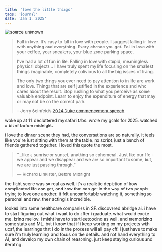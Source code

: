 ```yaml
---
title: 'love the little things'
tags: 'journal'
date: 'Jan 1, 2025'
---
```


![source unknown](/images/sfgatefog.jpg)

> Fall in love. It’s easy to fall in love with people. I suggest falling in love with anything and everything. Every chance you get. Fall in love with your coffee, your sneakers, your blue zone parking space.
>
> I’ve had a lot of fun in life. Falling in love with stupid, meaningless physical objects… I have truly spent my life focusing on the smallest things imaginable, completely oblivious to all the big issues of living.
>
> The only two things you ever need to pay attention to in life are work and love. Things that are self justified in the experience and who cares about the result. Stop rushing to what you perceive as some valuable endpoint. Learn to enjoy the expenditure of energy that may or may not be on the correct path.
>
> – Jerry Seinfeld’s [2024 Duke commencement speech](https://singjupost.com/jerry-seinfelds-speech-at-dukes-2024-commencement-transcript/?singlepage=1)

woke up at 11. decluttered my safari tabs. wrote my goals for 2025. watched a bit of before midnight.

i love the dinner scene they had, the conversations are so naturally. it feels like you're just sitting with them at the table, no script, just a bunch of friends gathered together. i loved this quote the most.

> “...like a sunrise or sunset,
> anything so ephemeral. Just like
> our life - we appear and we disappear
> and we are so important to some,
> but, we are just passing through.”
>
> ― Richard Linklater, Before Midnight

the fight scene was so real as well. it's a realistic depiction of how complicated life can get, and how that can get in the way of two people trying to love one another. it felt uncomfortable watching it, something so personal and raw. their acting is incredible.

looked into some healthcare companies in SF. discovered abridge ai. i have to start figuring out what i want to do after i graduate. what would excite me, bring me joy. i might have to start leetcoding as well. and memorizing some stats and ML. but i know that if i keep working on my projects with ucsf, the learnings that i do in the process will all pay off. i just have to make sure i'm truly learning, and focus on the details. and not hand everything to AI, and develop my own chain of reasoning. just keep staying curious and iterating.
